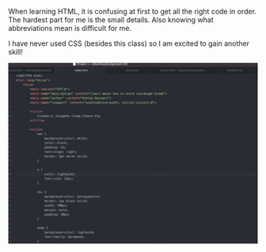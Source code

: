 When learning HTML, it is confusing at first to get all the right code in order. The hardest part for me is the small details. Also knowing what abbreviations mean is difficult for me.

I have never used CSS (besides this class) so I am excited to gain another skill!

![screenshot](./Images/Work.png)
